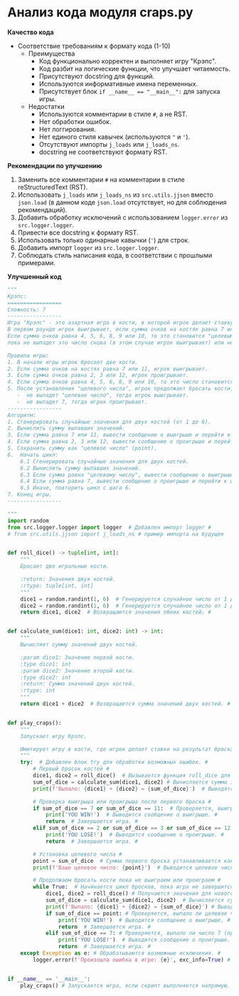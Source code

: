 # Анализ кода модуля craps.py

**Качество кода**
- Соответствие требованиям к формату кода (1-10)
    - Преимущества
        - Код функционально корректен и выполняет игру "Крэпс".
        - Код разбит на логические функции, что улучшает читаемость.
        - Присутствуют docstring для функций.
        - Используются информативные имена переменных.
        -  Присутствует блок `if __name__ == "__main__":` для запуска игры.
    - Недостатки
        - Используются комментарии в стиле `#`, а не RST.
        - Нет обработки ошибок.
        - Нет логгирования.
        - Нет единого стиля кавычек (используются `"` и `'`).
        - Отсутствуют импорты `j_loads` или `j_loads_ns`.
        - docstring не соответствуют формату RST.

**Рекомендации по улучшению**

1.  Заменить все комментарии `#` на комментарии в стиле reStructuredText (RST).
2.  Использовать `j_loads` или `j_loads_ns` из `src.utils.jjson` вместо `json.load` (в данном коде `json.load` отсутствует, но для соблюдения рекомендаций).
3.  Добавить обработку исключений с использованием `logger.error` из `src.logger.logger`.
4.  Привести все docstring к формату RST.
5.  Использовать только одинарные кавычки (`'`) для строк.
6.  Добавить импорт `logger` из `src.logger.logger`.
7.  Соблюдать стиль написания кода, в соответствии с прошлыми примерами.

**Улучшенный код**

```python
"""
Крэпс:
=================
Сложность: 7
-----------------
Игра "Крэпс" - это азартная игра в кости, в которой игрок делает ставку на результат броска двух игральных костей.
В первом раунде игрок выигрывает, если сумма очков на костях равна 7 или 11, и проигрывает, если сумма равна 2, 3 или 12.
Если сумма очков равна 4, 5, 6, 8, 9 или 10, то это становится "целевым числом" игрока, и он продолжает бросать кости,
пока не выпадет это число снова (в этом случае игрок выигрывает) или не выпадет 7 (в этом случае игрок проигрывает).

Правила игры:
1. В начале игры игрок бросает две кости.
2. Если сумма очков на костях равна 7 или 11, игрок выигрывает.
3. Если сумма очков равна 2, 3 или 12, игрок проигрывает.
4. Если сумма очков равна 4, 5, 6, 8, 9 или 10, то это число становится "целевым числом" (point).
5. После установления "целевого числа", игрок продолжает бросать кости, пока:
   -  не выпадет "целевое число", тогда игрок выигрывает.
   -  не выпадет 7, тогда игрок проигрывает.
-----------------
Алгоритм:
1. Сгенерировать случайные значения для двух костей (от 1 до 6).
2. Вычислить сумму выпавших значений.
3. Если сумма равна 7 или 11, вывести сообщение о выигрыше и перейти к шагу 7.
4. Если сумма равна 2, 3 или 12, вывести сообщение о проигрыше и перейти к шагу 7.
5. Сохранить сумму как "целевое число" (point).
6.  Начать цикл:
    6.1 Сгенерировать случайные значения для двух костей.
    6.2 Вычислить сумму выпавших значений.
    6.3 Если сумма равна "целевому числу", вывести сообщение о выигрыше и перейти к шагу 7.
    6.4 Если сумма равна 7, вывести сообщение о проигрыше и перейти к шагу 7.
    6.5 Иначе, повторить цикл с шага 6.
7. Конец игры.
-----------------

"""
import random
from src.logger.logger import logger  # Добавлен импорт logger #
# from src.utils.jjson import j_loads_ns # пример импорта на будущее


def roll_dice() -> tuple[int, int]:
    """
    Бросает две игральные кости.

    :return: Значения двух костей.
    :rtype: tuple[int, int]
    """
    dice1 = random.randint(1, 6)  # Генерируется случайное число от 1 до 6 для первой кости. #
    dice2 = random.randint(1, 6)  # Генерируется случайное число от 1 до 6 для второй кости. #
    return dice1, dice2  # Возвращаются значения обеих костей. #


def calculate_sum(dice1: int, dice2: int) -> int:
    """
    Вычисляет сумму значений двух костей.

    :param dice1: Значение первой кости.
    :type dice1: int
    :param dice2: Значение второй кости.
    :type dice2: int
    :return: Сумма значений двух костей.
    :rtype: int
    """
    return dice1 + dice2  # Возвращается сумма значений двух костей. #


def play_craps():
    """
    Запускает игру Крэпс.

    Имитирует игру в кости, где игрок делает ставки на результат броска двух игральных костей.
    """
    try:  # Добавлен блок try для обработки возможных ошибок. #
        # Первый бросок костей #
        dice1, dice2 = roll_dice()  # Вызывается функция roll_dice для получения значений костей. #
        sum_of_dice = calculate_sum(dice1, dice2) # Вычисляется сумма значений костей. #
        print(f'Выпало: {dice1} + {dice2} = {sum_of_dice}')  # Выводятся значения костей и их сумма. #

        # Проверка выигрыша или проигрыша после первого броска #
        if sum_of_dice == 7 or sum_of_dice == 11:  # Проверяется, выиграл ли игрок при первом броске. #
            print('YOU WIN!')  # Выводится сообщение о выигрыше. #
            return  # Завершается игра. #
        elif sum_of_dice == 2 or sum_of_dice == 3 or sum_of_dice == 12: # Проверяется, проиграл ли игрок при первом броске. #
            print('YOU LOSE!')  # Выводится сообщение о проигрыше. #
            return  # Завершается игра. #

        # Установка целевого числа #
        point = sum_of_dice  # Сумма первого броска устанавливается как целевое число. #
        print(f'Ваше целевое число: {point}')  # Выводится целевое число. #

        # Продолжаем бросать кости пока не выиграем или проиграем #
        while True:  # Начинается цикл бросков, пока игра не завершится. #
            dice1, dice2 = roll_dice() # Получаются значения для нового броска костей. #
            sum_of_dice = calculate_sum(dice1, dice2)  # Вычисляется сумма значений костей. #
            print(f'Выпало: {dice1} + {dice2} = {sum_of_dice}') # Выводятся значения костей и их сумма. #
            if sum_of_dice == point: # Проверяется, выпало ли целевое число. #
                print('YOU WIN!')  # Выводится сообщение о выигрыше. #
                return  # Завершается игра. #
            elif sum_of_dice == 7: # Проверяется, выпало ли число 7 (проигрыш). #
                print('YOU LOSE!')  # Выводится сообщение о проигрыше. #
                return  # Завершается игра. #
    except Exception as e: # Обрабатываются возможные исключения. #
        logger.error(f'Произошла ошибка в игре: {e}', exc_info=True) # Логируется ошибка. #


if __name__ == '__main__':
    play_craps() # Запускается игра, если скрипт выполняется напрямую. #
```